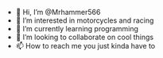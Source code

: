 - 👋 Hi, I’m @Mrhammer566
- 👀 I’m interested in motorcycles and racing
- 🌱 I’m currently learning programming
- 💞️ I’m looking to collaborate on cool things
- 📫 How to reach me you just kinda have to

<!---
Mrhammer566/Mrhammer566 is a ✨ special ✨ repository because its `README.md` (this file) appears on your GitHub profile.
You can click the Preview link to take a look at your changes.
--->
